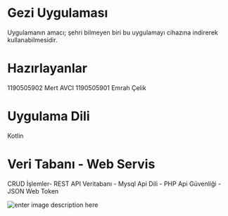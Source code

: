 # Gezi Uygulaması
Uygulamanın amacı; şehri bilmeyen biri bu uygulamayı cihazına indirerek kullanabilmesidir.

# Hazırlayanlar
 1190505902 Mert AVCI
 1190505901 Emrah Çelik

# Uygulama Dili
Kotlin

# Veri Tabanı - Web Servis
CRUD İşlemler- REST API
Veritabanı - Mysql
Api Dili - PHP
Api Güvenliği -JSON Web Token



![enter image description here](https://esinavtest.com/mobil/video3.gif)




